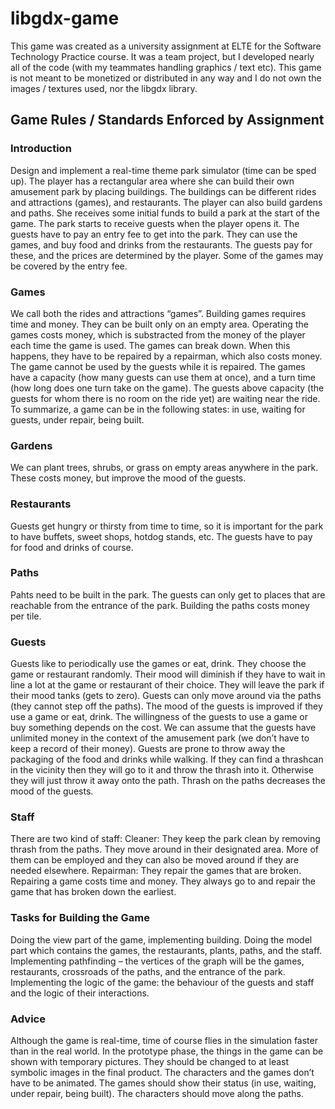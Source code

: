 # libgdx-game
This game was created as a university assignment at ELTE for the Software Technology Practice course. It was a team project, but I developed nearly all of the code (with my teammates handling graphics / text etc). This game is not meant to be monetized or distributed in any way and I do not own the images / textures used, nor the libgdx library.

## Game Rules / Standards Enforced by Assignment

### Introduction
Design and implement a real-time theme park simulator (time can be sped up).
The player has a rectangular area where she can build their own amusement park by placing buildings. The buildings can be different rides and attractions (games), and restaurants. The player can also build gardens and paths. She receives some initial funds to build a park at the start of the game. The park starts to receive guests when the player opens it. The guests have to pay an entry fee to get into the park. They can use the games, and buy food and drinks from the restaurants. The guests pay for these, and the prices are determined by the player. Some of the games may be covered by the entry fee.

### Games
We call both the rides and attractions “games”. Building games requires time and money. They can be built only on an empty area. Operating the games costs money, which is substracted from the money of the player each time the game is used.
The games can break down. When this happens, they have to be repaired by a repairman, which also costs money. The game cannot be used by the guests while it is repaired.
The games have a capacity (how many guests can use them at once), and a turn time (how long does one turn take on the game). The guests above capacity (the guests for whom there is no room on the ride yet) are waiting near the ride.
To summarize, a game can be in the following states: in use, waiting for guests, under repair, being built.

### Gardens
We can plant trees, shrubs, or grass on empty areas anywhere in the park. These costs money, but improve the mood of the guests.

### Restaurants
Guests get hungry or thirsty from time to time, so it is important for the park to have buffets, sweet shops, hotdog stands, etc. The guests have to pay for food and drinks of course.

### Paths
Pahts need to be built in the park. The guests can only get to places that are reachable from the entrance of the park. Building the paths costs money per tile.

### Guests
Guests like to periodically use the games or eat, drink. They choose the game or restaurant randomly. Their mood will diminish if they have to wait in line a lot at the game or restaurant of their choice. They will leave the park if their mood tanks (gets to zero).
Guests can only move around via the paths (they cannot step off the paths).
The mood of the guests is improved if they use a game or eat, drink. The willingness of the guests to use a game or buy something depends on the cost. We can assume that the guests have unlimited money in the context of the amusement park (we don’t have to keep a record of their money). Guests are prone to throw away the packaging of the food and drinks while walking. If they can find a thrashcan in the vicinity then they will go to it and throw the thrash into it. Otherwise they will just throw it away onto the path. Thrash on the paths decreases the mood of the guests.

### Staff
There are two kind of staff:
Cleaner: They keep the park clean by removing thrash from the paths. They move around in their designated area. More of them can be employed and they can also be moved around if they are needed elsewhere.
Repairman: They repair the games that are broken. Repairing a game costs time and money. They always go to and repair the game that has broken down the earliest.

### Tasks for Building the Game
Doing the view part of the game, implementing building.
Doing the model part which contains the games, the restaurants, plants, paths, and the staff.
Implementing pathfinding – the vertices of the graph will be the games, restaurants, crossroads of the paths, and the entrance of the park.
Implementing the logic of the game: the behaviour of the guests and staff and the logic of their interactions.

### Advice
Although the game is real-time, time of course flies in the simulation faster than in the real world.
In the prototype phase, the things in the game can be shown with temporary pictures. They should be changed to at least symbolic images in the final product.
The characters and the games don’t have to be animated. The games should show their status (in use, waiting, under repair, being built). The characters should move along the paths.
